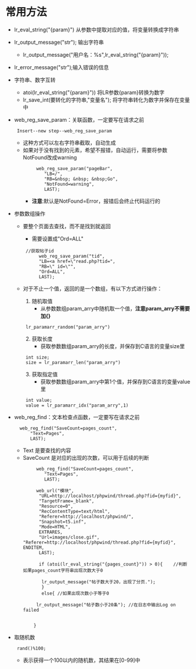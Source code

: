 # 常用方法
* lr_eval_string("{param}") 从参数中提取对应的值，将变量转换成字符串
* lr_output_message("str"); 输出字符串
  * lr_output_message("用户名：%s",lr_eval_string("{param}"));
* lr_error_message("str");输入错误的信息
* 字符串、数字互转
    * atoi(lr_eval_string("{param}")) 将LR参数{param}转换为数字
    * lr_save_int(要转化的字符串,"变量名"); 将字符串转化为数字并保存在变量中
* web_reg_save_param：关联函数，一定要写在请求之前
  ```
   Insert--new step--web_reg_save_param
  ```
  * 这种方式可以左右字符串截取，自动生成
  * 如果对于没有找到的元素，希望不报错，自动运行，需要将参数NotFound改成warning
    ```
         web_reg_save_param("pageBar",
            "LB=/",
            "RB=&nbsp; &nbsp; &nbsp;Go",
            "NotFound=warning",
            LAST);
    ```
    * **注意**:默认是NotFound=Error，报错后会终止代码运行的


* 参数数组操作
  * 要整个页面去查找，而不是找到就返回
    * 需要设置成"Ord=ALL"
    ```
     //获取帖子id
	      web_reg_save_param("tid",
		  "LB=<a href=\"read.php?tid=",
		  "RB=\" id=\"",
		  "Ord=ALL",
		  LAST);
    ```

  * 对于不止一个值，返回的是一个数组，有以下方式进行操作：
    1. 随机取值
        * 从参数数组param_arry中随机取一个值，**注意param_arry不需要加{}**
      ```
       lr_paramarr_random("param_arry")
      ```
    2. 获取长度
        * 获取参数数组param_arry的长度，并保存到C语言的变量size里
      ```
       int size;
       size = lr_paramarr_len("param_arry")
      ```
    3. 获取指定值
       * 获取参数数组param_arry中第1个值，并保存到C语言的变量value里
      ```
       int value;
       value = lr_paramarr_idx("param_arry",1)
      ```
* web_reg_find：文本检查点函数，一定要写在请求之前
  ```
   	web_reg_find("SaveCount=pages_count",
		"Text=Pages",
		LAST);
  ```
  * Text 是要查找的内容
  * SaveCount 是对应的出现的次数，可以用于后续的判断
    ```
         web_reg_find("SaveCount=pages_count",
            "Text=Pages",
            LAST);

         web_url("模块",
		  "URL=http://localhost/phpwind/thread.php?fid={myfid}",
		  "TargetFrame=_blank",
		  "Resource=0",
		  "RecContentType=text/html",
		  "Referer=http://localhost/phpwind/",
		  "Snapshot=t5.inf",
		  "Mode=HTML",
		  EXTRARES,
		  "Url=images/close.gif", "Referer=http://localhost/phpwind/thread.php?fid={myfid}", ENDITEM,
		  LAST);

		  if (atoi(lr_eval_string("{pages_count}")) > 0){    //判断如果pages_count字符串出现次数大于0

           lr_output_message("帖子数大于20，出现了分页.");
           }
           else{ //如果出现次数小于等于0

         lr_output_message("帖子数小于20条"); //在日志中输出Log on failed


        }
    ```

* 取随机数
  ```
   rand()%100;
  ```
  * 表示获得一个100以内的随机数，其结果在[0-99]中
